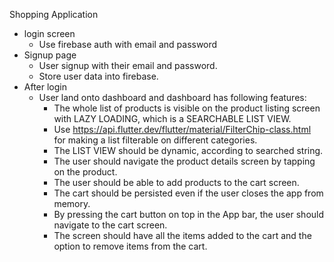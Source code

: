Shopping Application

-   login screen
    -   Use firebase auth with email and password
-   Signup page
    -   User signup with their email and password.
    -   Store user data into firebase.
-   After login
    -   User land onto dashboard and dashboard has following features:
        -   The whole list of products is visible on the product listing
            screen with LAZY LOADING, which is a SEARCHABLE LIST VIEW.
        -   Use
            https://api.flutter.dev/flutter/material/FilterChip-class.html
            for making a list filterable on different categories.
        -   The LIST VIEW should be dynamic, according to searched
            string.
        -   The user should navigate the product details screen by
            tapping on the product.
        -   The user should be able to add products to the cart screen.
        -   The cart should be persisted even if the user closes the app
            from memory.
        -   By pressing the cart button on top in the App bar, the user
            should navigate to the cart screen.
        -   The screen should have all the items added to the cart and
            the option to remove items from the cart.
